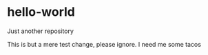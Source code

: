 # hello-world
Just another repository

This is but a mere test change, please ignore.
I need me some tacos
